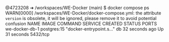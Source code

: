 @4723208 ➜ /workspaces/WE-Docker (main) $ docker compose ps
WARN[0000] /workspaces/WE-Docker/docker-compose.yml: the attribute `version` is obsolete, it will be ignored, please remove it to avoid potential confusion 
NAME             IMAGE         COMMAND                  SERVICE   CREATED          STATUS          PORTS
we-docker-db-1   postgres:15   "docker-entrypoint.s…"   db        32 seconds ago   Up 31 seconds   5432/tcp